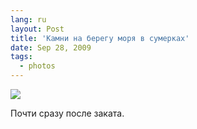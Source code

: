 ```yaml
---
lang: ru
layout: Post
title: 'Камни на берегу моря в сумерках'
date: Sep 28, 2009
tags:
  - photos
---
```


![](photo://2009-09-18_5D_1357_Artem_Sapegin)

Почти сразу после заката.
